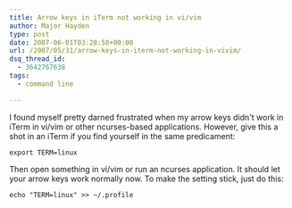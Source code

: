 ```yaml
---
title: Arrow keys in iTerm not working in vi/vim
author: Major Hayden
type: post
date: 2007-06-01T03:28:58+00:00
url: /2007/05/31/arrow-keys-in-iterm-not-working-in-vivim/
dsq_thread_id:
  - 3642767638
tags:
  - command line

---
```

I found myself pretty darned frustrated when my arrow keys didn't work in iTerm in vi/vim or other ncurses-based applications. However, give this a shot in an iTerm if you find yourself in the same predicament:

`export TERM=linux`

Then open something in vi/vim or run an ncurses application. It should let your arrow keys work normally now. To make the setting stick, just do this:

`echo "TERM=linux" >> ~/.profile`
